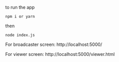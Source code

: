 to run the app

`npm i or yarn`

then 

`node index.js`

For broadcaster screen: http://localhost:5000/

For viewer screen: http://localhost:5000/viewer.html